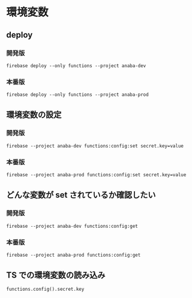 # 環境変数

## deploy

### 開発版

`firebase deploy --only functions --project anaba-dev`

### 本番版

`firebase deploy --only functions --project anaba-prod`

## 環境変数の設定

### 開発版

`firebase --project anaba-dev functions:config:set secret.key=value`

### 本番版

`firebase --project anaba-prod functions:config:set secret.key=value`

## どんな変数が set されているか確認したい

### 開発版

`firebase --project anaba-dev functions:config:get`

### 本番版

`firebase --project anaba-prod functions:config:get`

## TS での環境変数の読み込み

`functions.config().secret.key`
